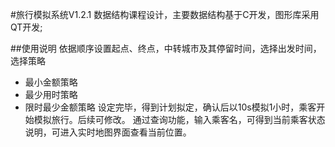 #旅行模拟系统V1.2.1
数据结构课程设计，主要数据结构基于C开发，图形库采用QT开发;

##使用说明
依据顺序设置起点、终点，中转城市及其停留时间，选择出发时间，选择策略
* 最小金额策略
* 最少用时策略
* 限时最少金额策略
设定完毕，得到计划拟定，确认后以10s模拟1小时，乘客开始模拟旅行。后续可修改。
通过查询功能，输入乘客名，可得到当前乘客状态说明，可进入实时地图界面查看当前位置。